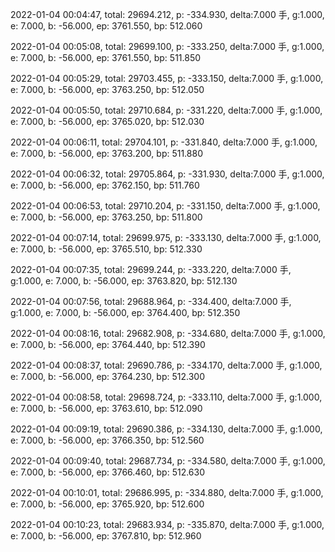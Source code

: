2022-01-04 00:04:47, total: 29694.212, p: -334.930, delta:7.000 手, g:1.000, e: 7.000, b: -56.000, ep: 3761.550, bp: 512.060

2022-01-04 00:05:08, total: 29699.100, p: -333.250, delta:7.000 手, g:1.000, e: 7.000, b: -56.000, ep: 3761.550, bp: 511.850

2022-01-04 00:05:29, total: 29703.455, p: -333.150, delta:7.000 手, g:1.000, e: 7.000, b: -56.000, ep: 3763.250, bp: 512.050

2022-01-04 00:05:50, total: 29710.684, p: -331.220, delta:7.000 手, g:1.000, e: 7.000, b: -56.000, ep: 3765.020, bp: 512.030

2022-01-04 00:06:11, total: 29704.101, p: -331.840, delta:7.000 手, g:1.000, e: 7.000, b: -56.000, ep: 3763.200, bp: 511.880

2022-01-04 00:06:32, total: 29705.864, p: -331.930, delta:7.000 手, g:1.000, e: 7.000, b: -56.000, ep: 3762.150, bp: 511.760

2022-01-04 00:06:53, total: 29710.204, p: -331.150, delta:7.000 手, g:1.000, e: 7.000, b: -56.000, ep: 3763.250, bp: 511.800

2022-01-04 00:07:14, total: 29699.975, p: -333.130, delta:7.000 手, g:1.000, e: 7.000, b: -56.000, ep: 3765.510, bp: 512.330

2022-01-04 00:07:35, total: 29699.244, p: -333.220, delta:7.000 手, g:1.000, e: 7.000, b: -56.000, ep: 3763.820, bp: 512.130

2022-01-04 00:07:56, total: 29688.964, p: -334.400, delta:7.000 手, g:1.000, e: 7.000, b: -56.000, ep: 3764.400, bp: 512.350

2022-01-04 00:08:16, total: 29682.908, p: -334.680, delta:7.000 手, g:1.000, e: 7.000, b: -56.000, ep: 3764.440, bp: 512.390

2022-01-04 00:08:37, total: 29690.786, p: -334.170, delta:7.000 手, g:1.000, e: 7.000, b: -56.000, ep: 3764.230, bp: 512.300

2022-01-04 00:08:58, total: 29698.724, p: -333.110, delta:7.000 手, g:1.000, e: 7.000, b: -56.000, ep: 3763.610, bp: 512.090

2022-01-04 00:09:19, total: 29690.386, p: -334.130, delta:7.000 手, g:1.000, e: 7.000, b: -56.000, ep: 3766.350, bp: 512.560

2022-01-04 00:09:40, total: 29687.734, p: -334.580, delta:7.000 手, g:1.000, e: 7.000, b: -56.000, ep: 3766.460, bp: 512.630

2022-01-04 00:10:01, total: 29686.995, p: -334.880, delta:7.000 手, g:1.000, e: 7.000, b: -56.000, ep: 3765.920, bp: 512.600

2022-01-04 00:10:23, total: 29683.934, p: -335.870, delta:7.000 手, g:1.000, e: 7.000, b: -56.000, ep: 3767.810, bp: 512.960